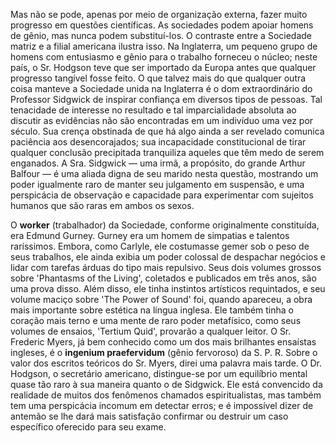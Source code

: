 Mas não se pode, apenas por meio de organização externa, fazer muito progresso em questões científicas. As sociedades podem apoiar homens de gênio, mas nunca podem substituí-los. O contraste entre a Sociedade matriz e a filial americana ilustra isso. Na Inglaterra, um pequeno grupo de homens com entusiasmo e gênio para o trabalho forneceu o núcleo; neste país, o Sr. Hodgson teve que ser importado da Europa antes que qualquer progresso tangível fosse feito. O que talvez mais do que qualquer outra coisa manteve a Sociedade unida na Inglaterra é o dom extraordinário do Professor Sidgwick de inspirar confiança em diversos tipos de pessoas. Tal tenacidade de interesse no resultado e tal imparcialidade absoluta ao discutir as evidências não são encontradas em um indivíduo uma vez por século. Sua crença obstinada de que há algo ainda a ser revelado comunica paciência aos desencorajados; sua incapacidade constitucional de tirar qualquer conclusão precipitada tranquiliza aqueles que têm medo de serem enganados. A Sra. Sidgwick — uma irmã, a propósito, do grande Arthur Balfour — é uma aliada digna de seu marido nesta questão, mostrando um poder igualmente raro de manter seu julgamento em suspensão, e uma perspicácia de observação e capacidade para experimentar com sujeitos humanos que são raras em ambos os sexos.

O **worker** (trabalhador) da Sociedade, conforme originalmente constituída, era Edmund Gurney. Gurney era um homem de simpatias e talentos raríssimos. Embora, como Carlyle, ele costumasse gemer sob o peso de seus trabalhos, ele ainda exibia um poder colossal de despachar negócios e lidar com tarefas árduas do tipo mais repulsivo. Seus dois volumes grossos sobre 'Phantasms of the Living', coletados e publicados em três anos, são uma prova disso. Além disso, ele tinha instintos artísticos requintados, e seu volume maciço sobre 'The Power of Sound' foi, quando apareceu, a obra mais importante sobre estética na língua inglesa. Ele também tinha o coração mais terno e uma mente de raro poder metafísico, como seus volumes de ensaios, 'Tertium Quid', provarão a qualquer leitor. O Sr. Frederic Myers, já bem conhecido como um dos mais brilhantes ensaístas ingleses, é o **ingenium praefervidum** (gênio fervoroso) da S. P. R. Sobre o valor dos escritos teóricos do Sr. Myers, direi uma palavra mais tarde. O Dr. Hodgson, o secretário americano, distingue-se por um equilíbrio mental quase tão raro à sua maneira quanto o de Sidgwick. Ele está convencido da realidade de muitos dos fenômenos chamados espiritualistas, mas também tem uma perspicácia incomum em detectar erros; e é impossível dizer de antemão se lhe dará mais satisfação confirmar ou destruir um caso específico oferecido para seu exame.